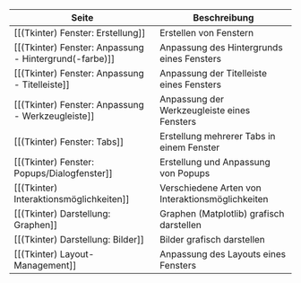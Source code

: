| Seite | Beschreibung |
| ----------- | ----------- |
| [[(Tkinter) Fenster: Erstellung]] | Erstellen von Fenstern |
| [[(Tkinter) Fenster: Anpassung - Hintergrund(-farbe)]] | Anpassung des Hintergrunds eines Fensters |
| [[(Tkinter) Fenster: Anpassung - Titelleiste]] | Anpassung der Titelleiste eines Fensters |
| [[(Tkinter) Fenster: Anpassung - Werkzeugleiste]] | Anpassung der Werkzeugleiste eines Fensters |
| [[(Tkinter) Fenster: Tabs]] | Erstellung mehrerer Tabs in einem Fenster |
| [[(Tkinter) Fenster: Popups/Dialogfenster]] | Erstellung und Anpassung von Popups |
| [[(Tkinter) Interaktionsmöglichkeiten]] | Verschiedene Arten von Interaktionsmöglichkeiten |
| [[(Tkinter) Darstellung: Graphen]] | Graphen (Matplotlib) grafisch darstellen |
| [[(Tkinter) Darstellung: Bilder]] | Bilder grafisch darstellen |
| [[(Tkinter) Layout-Management]] | Anpassung des Layouts eines Fensters |